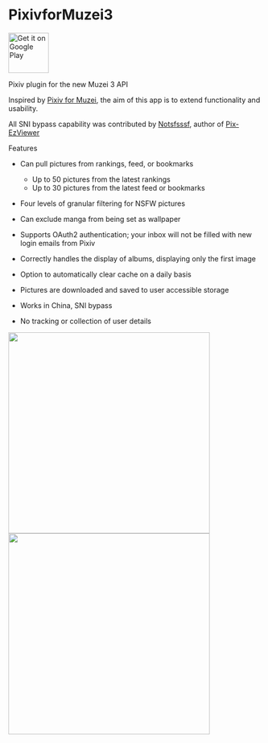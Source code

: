 # PixivforMuzei3

[<img src="https://play.google.com/intl/en_us/badges/images/generic/en_badge_web_generic.png"
      alt="Get it on Google Play"
      height="80">][googlePlay]
      
[googlePlay]: https://play.google.com/store/apps/details?id=com.antony.muzei.pixiv&pcampaignid=MKT-Other-global-all-co-prtnr-py-PartBadge-Mar2515-1

Pixiv plugin for the new Muzei 3 API

Inspired by [Pixiv for Muzei](https://github.com/dahlia/muzei-pixiv), the aim of this app is to extend functionality and usability.

All SNI bypass capability was contributed by [Notsfsssf](https://github.com/Notsfsssf), author of [Pix-EzViewer](https://github.com/Notsfsssf/Pix-ezviewer) 

Features
  - Can pull pictures from rankings, feed, or bookmarks
    - Up to 50 pictures from the latest rankings
    - Up to 30 pictures from the latest feed or bookmarks
  - Four levels of granular filtering for NSFW pictures
  - Can exclude manga from being set as wallpaper
  - Supports OAuth2 authentication; your inbox will not be filled with new login emails from Pixiv
  - Correctly handles the display of albums, displaying only the first image
  - Option to automatically clear cache on a daily basis
  - Pictures are downloaded and saved to user accessible storage
  - Works in China, SNI bypass
  
  - No tracking or collection of user details

<img src="https://github.com/yellowbluesky/PixivforMuzei3/blob/master/artwork/main.png" width="400"> <img src="https://github.com/yellowbluesky/PixivforMuzei3/blob/master/artwork/settings.png" width="400">
